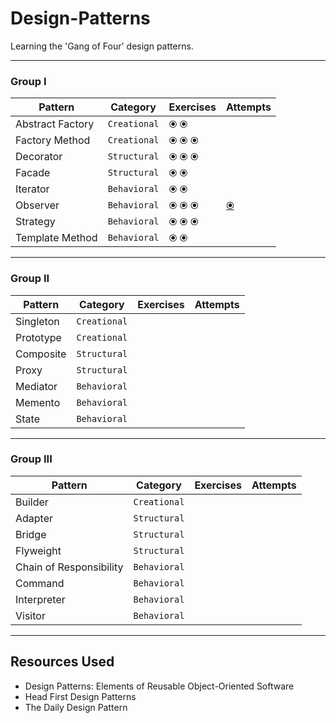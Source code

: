 # Design-Patterns

Learning the 'Gang of Four' design patterns.

-----

### Group I

| Pattern | Category | Exercises | Attempts |
| ----- | ----- | ----- | ----- |
| Abstract Factory | ```Creational``` | ⦿ ⦿ |  |
| Factory Method | ```Creational``` | ⦿ ⦿ ⦿ |  |
| Decorator | ```Structural``` | ⦿ ⦿ ⦿ |  |
| Facade | ```Structural``` | ⦿ ⦿ |  |
| Iterator | ```Behavioral``` | ⦿ ⦿ |  |
| Observer | ```Behavioral``` | ⦿ ⦿ ⦿ | [⦿](https://github.com/eeoooue/Tic-Tac-Toe/pull/60) |
| Strategy | ```Behavioral``` | ⦿ ⦿ ⦿ |  |
| Template Method | ```Behavioral``` | ⦿ ⦿ |  |

-----

### Group II

| Pattern | Category | Exercises | Attempts |
| ----- | ----- | ----- | ----- |
| Singleton | ```Creational``` |  |  |
| Prototype | ```Creational``` |  |  |
| Composite | ```Structural``` |  |  |
| Proxy | ```Structural``` |  |  |
| Mediator | ```Behavioral``` |  |  |
| Memento | ```Behavioral``` |  |  |
| State | ```Behavioral``` |  |  |


-----

### Group III

| Pattern | Category | Exercises | Attempts |
| ----- | ----- | ----- | ----- |
| Builder | ```Creational``` |  |  |
| Adapter | ```Structural``` |  |  |
| Bridge | ```Structural``` |  |  |
| Flyweight | ```Structural``` |  |  |
| Chain of Responsibility | ```Behavioral``` |  |  |
| Command | ```Behavioral``` |  |  |
| Interpreter | ```Behavioral``` |  |  |
| Visitor | ```Behavioral``` |  |  |


-----

## Resources Used

- Design Patterns: Elements of Reusable Object-Oriented Software
- Head First Design Patterns
- The Daily Design Pattern

